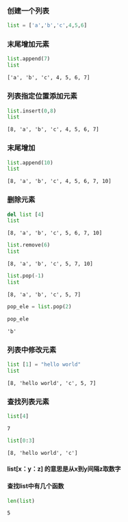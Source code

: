 
### 创建一个列表


```python
list = ['a','b','c',4,5,6]
```

### 末尾增加元素


```python
list.append(7)
list
```




    ['a', 'b', 'c', 4, 5, 6, 7]



### 列表指定位置添加元素


```python
list.insert(0,8)
list
```




    [8, 'a', 'b', 'c', 4, 5, 6, 7]



### 末尾增加


```python
list.append(10)
list
```




    [8, 'a', 'b', 'c', 4, 5, 6, 7, 10]



### 删除元素


```python
del list [4]
list
```




    [8, 'a', 'b', 'c', 5, 6, 7, 10]




```python
list.remove(6)
list
```




    [8, 'a', 'b', 'c', 5, 7, 10]




```python
list.pop(-1)
list
```




    [8, 'a', 'b', 'c', 5, 7]




```python
pop_ele = list.pop(2)
```


```python
pop_ele
```




    'b'



### 列表中修改元素


```python
list [1] = "hello world"
list
```




    [8, 'hello world', 'c', 5, 7]



### 查找列表元素


```python
list[4]
```




    7




```python
list[0:3]
```




    [8, 'hello world', 'c']



#### list[x：y：z] 的意思是从x到y间隔z取数字

#### 查找list中有几个函数


```python
len(list)
```




    5




```python

```
